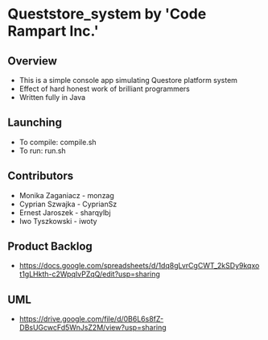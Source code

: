 # Queststore_system by 'Code Rampart Inc.'

## Overview
* This is a simple console app simulating Questore platform system
* Effect of hard honest work of brilliant programmers
* Written fully in Java

## Launching
* To compile: compile.sh
* To run: run.sh

## Contributors
* Monika Zaganiacz - monzag
* Cyprian Szwajka - CyprianSz
* Ernest Jaroszek - sharqylbj
* Iwo Tyszkowski - iwoty

## Product Backlog
* https://docs.google.com/spreadsheets/d/1dq8gLvrCgCWT_2kSDy9kqxot1gLHkth-c2WpqIvPZqQ/edit?usp=sharing

## UML
* https://drive.google.com/file/d/0B6L6s8fZ-DBsUGcwcFd5WnJsZ2M/view?usp=sharing
